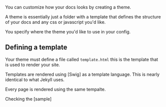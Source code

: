 You can customize how your docs looks by creating a theme.

A theme is essentially just a folder with a template that defines the structure of your docs and any css or javascript you'd like.

You specify where the theme you'd like to use in your config.

## Defining a template
Your theme must define a file called `template.html` this is the template that is used to render your site.

Templates are rendered using [Swig] as a template language. This is nearly identical to what Jekyll uses.

Every page is rendered using the same tempalte.

Checking the [sample]
